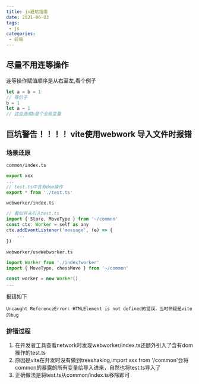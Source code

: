 ```yaml
---
title: js避坑指南
date: 2021-06-03
tags:
 - js
categories:
 - 前端
---
```


## 尽量不用连等操作

连等操作赋值顺序是从右至左,看个例子

```js
let a = b = 1
// 等价于
b = 1
let a = 1
// 这会造成b是个全局变量
```



## 巨坑警告！！！！ vite使用webwork 导入文件时报错

### 场景还原

`common/index.ts`

```js
export xxx
...
// test.ts中含有dom操作
export * from './test.ts'
```

`webworker/index.ts`

```js
// 看似并未引入test.ts
import { Store, MoveType } from '~/common'
const ctx: Worker = self as any
ctx.addEventListener('message', (e) => {
	...
})

```

`webworker/useWebworker.ts`

```js
import Worker from './index?worker'
import { MoveType, chessMove } from '~/common'

const worker = new Worker()
...
```

报错如下

```
Uncaught ReferenceError: HTMLElement is not defined的错误，当时怀疑是vite的bug
```

### 排错过程

1. 在开发者工具查看network时发现webworker/index.ts还额外引入了含有dom操作的test.ts
2. 原因是vite在开发时没有做到treeshaking,import xxx from '/common'会将common的暴露的所有变量给导入进来，自然也将test.ts导入了
3. 正确做法是将test.ts从common/index.ts移除即可


